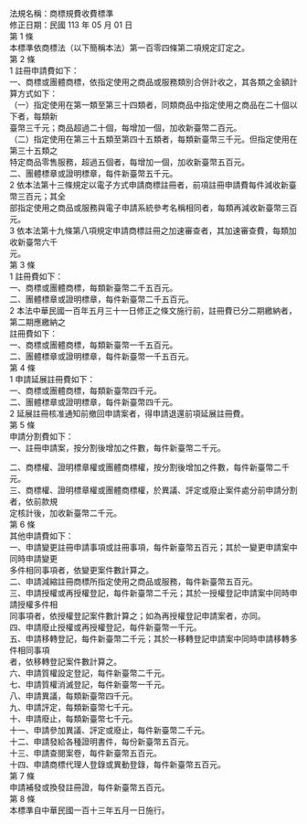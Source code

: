 法規名稱：商標規費收費標準  
修正日期：民國 113 年 05 月 01 日  
第 1 條  
本標準依商標法（以下簡稱本法）第一百零四條第二項規定訂定之。  
第 2 條  
1 註冊申請費如下：  
一、商標或團體商標，依指定使用之商品或服務類別合併計收之，其各類之金額計算方式如下：  
（一）指定使用在第一類至第三十四類者，同類商品中指定使用之商品在二十個以下者，每類新  
臺幣三千元；商品超過二十個，每增加一個，加收新臺幣二百元。  
（二）指定使用在第三十五類至第四十五類者，每類新臺幣三千元。但指定使用在第三十五類之  
特定商品零售服務，超過五個者，每增加一個，加收新臺幣五百元。  
二、團體標章或證明標章，每件新臺幣五千元。  
2 依本法第十三條規定以電子方式申請商標註冊者，前項註冊申請費每件減收新臺幣三百元；其全  
部指定使用之商品或服務與電子申請系統參考名稱相同者，每類再減收新臺幣三百元。  
3 依本法第十九條第八項規定申請商標註冊之加速審查者，其加速審查費，每類加收新臺幣六千  
元。  
第 3 條  
1 註冊費如下：  
一、商標或團體商標，每類新臺幣二千五百元。  
二、團體標章或證明標章，每件新臺幣二千五百元。  
2 本法中華民國一百年五月三十一日修正之條文施行前，註冊費已分二期繳納者，第二期應繳納之  
註冊費如下：  
一、商標或團體商標，每類新臺幣一千五百元。  
二、團體標章或證明標章，每件新臺幣一千五百元。  
第 4 條  
1 申請延展註冊費如下：  
一、商標或團體商標，每類新臺幣四千元。  
二、團體標章或證明標章，每件新臺幣四千元。  
2 延展註冊核准通知前撤回申請案者，得申請退還前項延展註冊費。  
第 5 條  
申請分割費如下：  
一、註冊申請案，按分割後增加之件數，每件新臺幣二千元。  


二、商標權、證明標章權或團體商標權，按分割後增加之件數，每件新臺幣二千元。  
三、商標權、證明標章權或團體商標權，於異議、評定或廢止案件處分前申請分割者，依前款規  
定核計後，加收新臺幣二千元。  
第 6 條  
其他申請費如下：  
一、申請變更註冊申請事項或註冊事項，每件新臺幣五百元；其於一變更申請案中同時申請變更  
多件相同事項者，依變更案件數計算之。  
二、申請減縮註冊商標所指定使用之商品或服務，每件新臺幣五百元。  
三、申請授權或再授權登記，每件新臺幣二千元；其於一授權登記申請案中同時申請授權多件相  
同事項者，依授權登記案件數計算之；如為再授權登記申請案者，亦同。  
四、申請廢止授權或再授權登記，每件新臺幣一千元。  
五、申請移轉登記，每件新臺幣二千元；其於一移轉登記申請案中同時申請移轉多件相同事項  
者，依移轉登記案件數計算之。  
六、申請質權設定登記，每件新臺幣二千元。  
七、申請質權消滅登記，每件新臺幣一千元。  
八、申請異議，每類新臺幣四千元。  
九、申請評定，每類新臺幣七千元。  
十、申請廢止，每類新臺幣七千元。  
十一、申請參加異議、評定或廢止，每件新臺幣二千元。  
十二、申請發給各種證明書件，每份新臺幣五百元。  
十三、申請查閱案卷，每件新臺幣五百元。  
十四、申請商標代理人登錄或異動登錄，每件新臺幣五百元。  
第 7 條  
申請補發或換發註冊證，每件新臺幣五百元。  
第 8 條  
本標準自中華民國一百十三年五月一日施行。  


